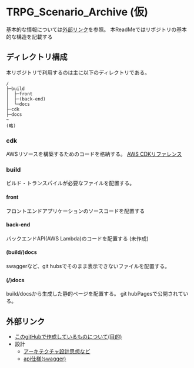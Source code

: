 # TRPG_Scenario_Archive (仮)

基本的な情報については[外部リンク](##外部リンク)を参照。
本ReadMeではリポジトリの基本的な構造を記載する

## ディレクトリ構成
本リポジトリで利用するのは主に以下のディレクトリである。

```
/
├─build
│  ├─front
│  ├─(back-end)
│  └─docs
├─cdk
├─docs
~
(略)
```

### cdk
AWSリソースを構築するためのコードを格納する。
[AWS CDKリファレンス](https://docs.aws.amazon.com/cdk/api/latest/docs/aws-construct-library.html)

### build
ビルド・トランスパイルが必要なファイルを配置する。

#### front
フロントエンドアプリケーションのソースコードを配置する
#### back-end
バックエンドAPI(AWS Lambda)のコードを配置する
(未作成)

#### (build/)docs
swaggerなど、git hubsでそのまま表示できないファイルを配置する。

#### (/)docs
build/docsから生成した静的ページを配置する。
git hubPagesで公開されている。

## 外部リンク

 - [このgitHubで作成しているものについて(目的)](https://github.com/yu-taki000/TRPG_Scenario_Archive/wiki/%E3%81%93%E3%81%AEgitHub%E3%81%A7%E4%BD%9C%E6%88%90%E3%81%97%E3%81%A6%E3%81%84%E3%82%8B%E3%82%82%E3%81%AE%E3%81%AB%E3%81%A4%E3%81%84%E3%81%A6)
 - 設計
   - [アーキテクチャ設計思想など](https://github.com/yu-taki000/TRPG_Scenario_Archive/wiki/%E3%82%A2%E3%83%BC%E3%82%AD%E3%83%86%E3%82%AF%E3%83%81%E3%83%A3%E8%A8%AD%E8%A8%88%E6%80%9D%E6%83%B3%E3%81%AA%E3%81%A9)
   - [api仕様(swagger)](https://yu-taki000.github.io/TRPG_Scenario_Archive/api-swagger)

